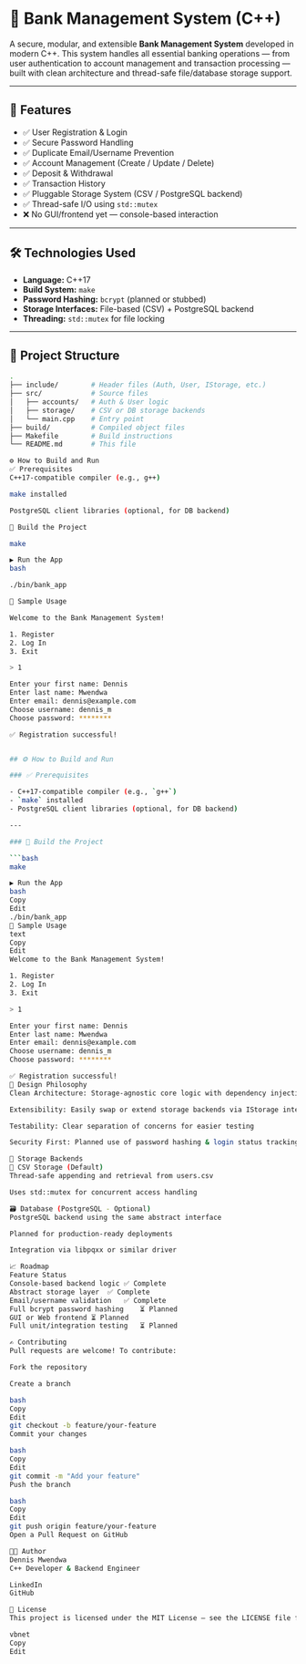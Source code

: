 # 📘 Bank Management System (C++)

A secure, modular, and extensible **Bank Management System** developed in modern C++. This system handles all essential banking operations — from user authentication to account management and transaction processing — built with clean architecture and thread-safe file/database storage support.

---

## 🔧 Features

- ✅ User Registration & Login  
- ✅ Secure Password Handling  
- ✅ Duplicate Email/Username Prevention  
- ✅ Account Management (Create / Update / Delete)  
- ✅ Deposit & Withdrawal  
- ✅ Transaction History  
- ✅ Pluggable Storage System (CSV / PostgreSQL backend)  
- ✅ Thread-safe I/O using `std::mutex`  
- ❌ No GUI/frontend yet — console-based interaction  

---

## 🛠️ Technologies Used

- **Language:** C++17  
- **Build System:** `make`  
- **Password Hashing:** `bcrypt` (planned or stubbed)  
- **Storage Interfaces:** File-based (CSV) + PostgreSQL backend  
- **Threading:** `std::mutex` for file locking  

---

## 📂 Project Structure

```bash
.
├── include/        # Header files (Auth, User, IStorage, etc.)
├── src/            # Source files
│   ├── accounts/   # Auth & User logic
│   ├── storage/    # CSV or DB storage backends
│   └── main.cpp    # Entry point
├── build/          # Compiled object files
├── Makefile        # Build instructions
└── README.md       # This file

⚙️ How to Build and Run
✅ Prerequisites
C++17-compatible compiler (e.g., g++)

make installed

PostgreSQL client libraries (optional, for DB backend)

🔨 Build the Project

make

▶️ Run the App
bash

./bin/bank_app

🧪 Sample Usage

Welcome to the Bank Management System!

1. Register  
2. Log In  
3. Exit  

> 1

Enter your first name: Dennis  
Enter last name: Mwendwa  
Enter email: dennis@example.com  
Choose username: dennis_m  
Choose password: ********  

✅ Registration successful!


## ⚙️ How to Build and Run

### ✅ Prerequisites

- C++17-compatible compiler (e.g., `g++`)
- `make` installed
- PostgreSQL client libraries (optional, for DB backend)

---

### 🔨 Build the Project

```bash
make

▶️ Run the App
bash
Copy
Edit
./bin/bank_app
🧪 Sample Usage
text
Copy
Edit
Welcome to the Bank Management System!

1. Register  
2. Log In  
3. Exit

> 1

Enter your first name: Dennis  
Enter last name: Mwendwa  
Enter email: dennis@example.com  
Choose username: dennis_m  
Choose password: ********  

✅ Registration successful!
📌 Design Philosophy
Clean Architecture: Storage-agnostic core logic with dependency injection

Extensibility: Easily swap or extend storage backends via IStorage interface

Testability: Clear separation of concerns for easier testing

Security First: Planned use of password hashing & login status tracking

🧱 Storage Backends
📁 CSV Storage (Default)
Thread-safe appending and retrieval from users.csv

Uses std::mutex for concurrent access handling

🗃️ Database (PostgreSQL - Optional)
PostgreSQL backend using the same abstract interface

Planned for production-ready deployments

Integration via libpqxx or similar driver

📈 Roadmap
Feature	Status
Console-based backend logic	✅ Complete
Abstract storage layer	✅ Complete
Email/username validation	✅ Complete
Full bcrypt password hashing	⏳ Planned
GUI or Web frontend	⏳ Planned
Full unit/integration testing	⏳ Planned

✍️ Contributing
Pull requests are welcome! To contribute:

Fork the repository

Create a branch

bash
Copy
Edit
git checkout -b feature/your-feature
Commit your changes

bash
Copy
Edit
git commit -m "Add your feature"
Push the branch

bash
Copy
Edit
git push origin feature/your-feature
Open a Pull Request on GitHub

🧑‍💻 Author
Dennis Mwendwa
C++ Developer & Backend Engineer

LinkedIn
GitHub

📄 License
This project is licensed under the MIT License — see the LICENSE file for details.

vbnet
Copy
Edit
